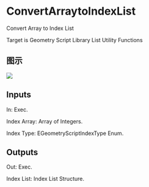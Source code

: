 # ConvertArraytoIndexList

Convert Array to Index List

Target is Geometry Script Library List Utility Functions

## 图示

![]($-20221218-19104618.png)

## Inputs

In: Exec.

Index Array: Array of Integers.

Index Type: EGeometryScriptIndexType Enum.  

## Outputs

Out: Exec.

Index List: Index List Structure.

